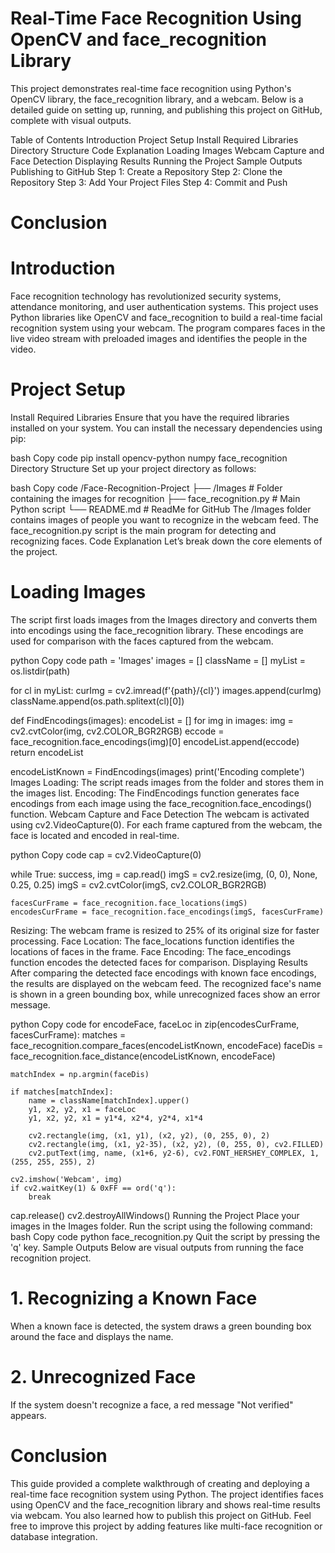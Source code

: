 # Real-Time Face Recognition Using OpenCV and face_recognition Library
This project demonstrates real-time face recognition using Python's OpenCV library, the face_recognition library, and a webcam. Below is a detailed guide on setting up, running, and publishing this project on GitHub, complete with visual outputs.

Table of Contents 
Introduction
Project Setup
Install Required Libraries
Directory Structure
Code Explanation
Loading Images
Webcam Capture and Face Detection
Displaying Results
Running the Project
Sample Outputs
Publishing to GitHub
Step 1: Create a Repository
Step 2: Clone the Repository
Step 3: Add Your Project Files
Step 4: Commit and Push
# Conclusion
# Introduction
Face recognition technology has revolutionized security systems, attendance monitoring, and user authentication systems. This project uses Python libraries like OpenCV and face_recognition to build a real-time facial recognition system using your webcam. The program compares faces in the live video stream with preloaded images and identifies the people in the video.

# Project Setup
Install Required Libraries
Ensure that you have the required libraries installed on your system. You can install the necessary dependencies using pip:

bash
Copy code
pip install opencv-python numpy face_recognition
Directory Structure
Set up your project directory as follows:

bash
Copy code
/Face-Recognition-Project
   ├── /Images                # Folder containing the images for recognition
   ├── face_recognition.py     # Main Python script
   └── README.md               # ReadMe for GitHub
The /Images folder contains images of people you want to recognize in the webcam feed.
The face_recognition.py script is the main program for detecting and recognizing faces.
Code Explanation
Let’s break down the core elements of the project.

# Loading Images
The script first loads images from the Images directory and converts them into encodings using the face_recognition library. These encodings are used for comparison with the faces captured from the webcam.

python
Copy code
path = 'Images'
images = []
className = []
myList = os.listdir(path)

for cl in myList:
    curImg = cv2.imread(f'{path}/{cl}')
    images.append(curImg)
    className.append(os.path.splitext(cl)[0])

def FindEncodings(images):
    encodeList = []
    for img in images:
        img = cv2.cvtColor(img, cv2.COLOR_BGR2RGB)
        eccode = face_recognition.face_encodings(img)[0]
        encodeList.append(eccode)
    return encodeList

encodeListKnown = FindEncodings(images)
print('Encoding complete')
Images Loading: The script reads images from the folder and stores them in the images list.
Encoding: The FindEncodings function generates face encodings from each image using the face_recognition.face_encodings() function.
Webcam Capture and Face Detection
The webcam is activated using cv2.VideoCapture(0). For each frame captured from the webcam, the face is located and encoded in real-time.

python
Copy code
cap = cv2.VideoCapture(0)

while True:
    success, img = cap.read()
    imgS = cv2.resize(img, (0, 0), None, 0.25, 0.25)
    imgS = cv2.cvtColor(imgS, cv2.COLOR_BGR2RGB)

    facesCurFrame = face_recognition.face_locations(imgS)
    encodesCurFrame = face_recognition.face_encodings(imgS, facesCurFrame)
Resizing: The webcam frame is resized to 25% of its original size for faster processing.
Face Location: The face_locations function identifies the locations of faces in the frame.
Face Encoding: The face_encodings function encodes the detected faces for comparison.
Displaying Results
After comparing the detected face encodings with known face encodings, the results are displayed on the webcam feed. The recognized face's name is shown in a green bounding box, while unrecognized faces show an error message.

python
Copy code
for encodeFace, faceLoc in zip(encodesCurFrame, facesCurFrame):
    matches = face_recognition.compare_faces(encodeListKnown, encodeFace)
    faceDis = face_recognition.face_distance(encodeListKnown, encodeFace)

    matchIndex = np.argmin(faceDis)

    if matches[matchIndex]:
        name = className[matchIndex].upper()
        y1, x2, y2, x1 = faceLoc
        y1, x2, y2, x1 = y1*4, x2*4, y2*4, x1*4

        cv2.rectangle(img, (x1, y1), (x2, y2), (0, 255, 0), 2)
        cv2.rectangle(img, (x1, y2-35), (x2, y2), (0, 255, 0), cv2.FILLED)
        cv2.putText(img, name, (x1+6, y2-6), cv2.FONT_HERSHEY_COMPLEX, 1, (255, 255, 255), 2)

    cv2.imshow('Webcam', img)
    if cv2.waitKey(1) & 0xFF == ord('q'):
        break

cap.release()
cv2.destroyAllWindows()
Running the Project
Place your images in the Images folder.
Run the script using the following command:
bash
Copy code
python face_recognition.py
Quit the script by pressing the 'q' key.
Sample Outputs
Below are visual outputs from running the face recognition project.

# 1. Recognizing a Known Face
When a known face is detected, the system draws a green bounding box around the face and displays the name.


# 2. Unrecognized Face
If the system doesn't recognize a face, a red message "Not verified" appears.

# Conclusion
This guide provided a complete walkthrough of creating and deploying a real-time face recognition system using Python. The project identifies faces using OpenCV and the face_recognition library and shows real-time results via webcam. You also learned how to publish this project on GitHub. Feel free to improve this project by adding features like multi-face recognition or database integration.
